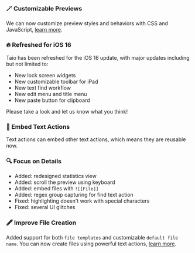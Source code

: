 ### 🪄 Customizable Previews

We can now customize preview styles and behaviors with CSS and JavaScript, [learn more](https://docs.taio.app/#/editor/custom-preview).

### 🔥 Refreshed for iOS 16

Taio has been refreshed for the iOS 16 update, with major updates including but not limited to:

- New lock screen widgets
- New customizable toolbar for iPad
- New text find workflow
- New edit menu and title menu
- New paste button for clipboard

Please take a look and let us know what you think!

### 🔨 Embed Text Actions

Text actions can embed other text actions, which means they are reusable now.

### 🔍 Focus on Details

- Added: redesigned statistics view
- Added: scroll the preview using keyboard
- Added: embed files with `![[File]]`
- Added: regex group capturing for find text action
- Fixed: highlighting doesn't work with special characters
- Fixed: several UI glitches

### 🖋 Improve File Creation

Added support for both `file templates` and customizable `default file name`. You can now create files using powerful text actions, [learn more](https://docs.taio.app/#/editor/file-creation).